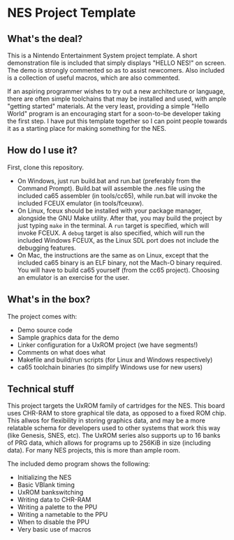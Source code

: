NES Project Template
====================

What's the deal?
----------------
This is a Nintendo Entertainment System project template. A short demonstration file is included that simply displays "HELLO NES!" on screen. The demo is strongly commented so as to assist newcomers. Also included is a collection of useful macros, which are also commented.

If an aspiring programmer wishes to try out a new architecture or language, there are often simple toolchains that may be installed and used, with ample "getting started" materials. At the very least, providing a simple "Hello World" program is an encouraging start for a soon-to-be developer taking the first step. I have put this template together so I can point people towards it as a starting place for making something for the NES.

How do I use it?
----------------
First, clone this repository.
+	On Windows, just run build.bat and run.bat (preferably from the Command Prompt). Build.bat will assemble the .nes file using the included ca65 assembler (in tools/cc65), while run.bat will invoke the included FCEUX emulator (in tools/fceuxw).
+	On Linux, fceux should be installed with your package manager, alongside the GNU Make utility. After that, you may build the project by just typing `make` in the terminal. A `run` target is specified, which will invoke FCEUX. A `debug` target is also specified, which will run the included Windows FCEUX, as the Linux SDL port does not include the debugging features.
+	On Mac, the instructions are the same as on Linux, except that the included ca65 binary is an ELF binary, not the Mach-O binary required. You will have to build ca65 yourself (from the cc65 project). Choosing an emulator is an exercise for the user.

What's in the box?
------------------
The project comes with:
+	Demo source code
+	Sample graphics data for the demo
+	Linker configuration for a UxROM project (we have segments!)
+	Comments on what does what
+	Makefile and build/run scripts (for Linux and Windows respectively)
+	ca65 toolchain binaries (to simplify Windows use for new users)

Technical stuff
---------------
This project targets the UxROM family of cartridges for the NES. This board uses CHR-RAM to store graphical tile data, as opposed to a fixed ROM chip. This allwos for flexibility in storing graphics data, and may be a more relatable schema for developers used to other systems that work this way (like Genesis, SNES, etc). The UxROM series also supports up to 16 banks of PRG data, which allows for programs up to 256KiB in size (including data). For many NES projects, this is more than ample room.

The included demo program shows the following:
+	Initializing the NES
+	Basic VBlank timing
+	UxROM bankswitching
+	Writing data to CHR-RAM
+	Writing a palette to the PPU
+	Writing a nametable to the PPU
+	When to disable the PPU
+	Very basic use of macros
